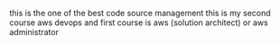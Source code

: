 this is the one of the best code source management
this is my second course aws devops
and first course is aws (solution architect) or aws administrator
